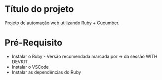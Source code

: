 # Título do projeto

Projeto de automação web utilizando Ruby + Cucumber.


# Pré-Requisito

* Instalar o Ruby - Versão recomendada marcada por => da sessão WITH DEVKIT
* Instalar o VSCode
* Instalar as dependências do Ruby